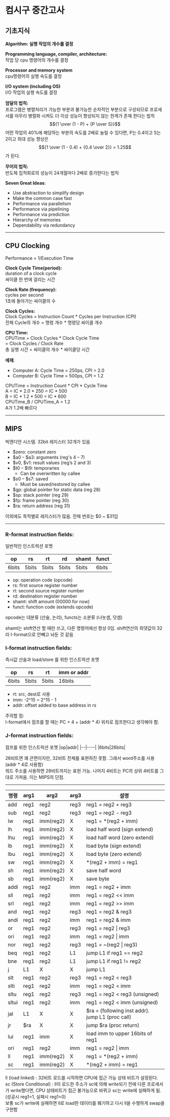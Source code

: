 컴시구 중간고사
=

## 기초지식

**Algorithm: 실행 작업의 개수를 결정**   

**Programming language, compiler, architecture:**   
작업 당 cpu 명령어의 개수를 결정

**Processor and memory system**  
cpu명령어의 실행 속도를 결정

**I/O system (including OS)**   
I/O 작업의 실행 속도를 결정

**암달의 법칙:**  
프로그램은 병렬처리가 가능한 부분과 불가능한 순차적인 부분으로 구성되므로 프로세서를 아무리 병렬화 시켜도 더 이상 성능이 향상되지 않는 한계가 존재 한다는 법칙
$${1 \over (1 - P) + {P \over S}}$$
어떤 작업의 40%에 해당하는 부분의 속도를 2배로 늘릴 수 있다면, P는 0.4이고 S는 2이고 최대 성능 향상은
$${1 \over (1 - 0.4) + {0.4 \over 2}} = 1.25$$
가 된다.

**무어의 법칙:**  
반도체 집적회로의 성능이 24개월마다 2배로 증가한다는 법칙

**Seven Great Ideas**:   
- Use abstraction to simplify design
- Make the common case fast
- Performance via parallelism
- Performance via pipelining
- Performance via prediction
- Hierarchy of memories
- Dependability via redundancy

---

## CPU Clocking

Performance = 1/Execution Time

**Clock Cycle Time(period):**   
duration of a clock cycle   
싸이클 한 번에 걸리는 시간

**Clock Rate (frequency):**   
cycles per second   
1초에 돌아가는 싸이클의 수

**Clock Cycles:**  
Clock Cycles = Instruction Count * Cycles per Instruction (CPI)   
전체 Cycle의 개수 = 명령 개수 * 명령당 싸이클 개수

**CPU Time:**   
CPUTime = Clock Cycles * Clock Cycle Time   
= Clock Cycles / Clock Rate   
총 실행 시간 = 싸이클의 개수 * 싸이클당 시간

**예제**:   
- Computer A: Cycle Time = 250ps, CPI = 2.0
- Computer B: Cycle Time = 500ps, CPI = 1.2

CPUTime = Instruction Count * CPI * Cycle Time   
A = IC * 2.0 * 250 = IC * 500   
B = IC * 1.2 * 500 = IC * 600   
CPUTime_B / CPUTime_A = 1.2   
A가 1.2배 빠르다

---

## MIPS

빅엔디안 시스템. 32bit 레지스터 32개가 있음

- $zero: constant zero
- $a0 – $a3: arguments (reg's 4 – 7)
- $v0, $v1: result values (reg’s 2 and 3)
- $t0 – $t9: temporaries   
	- Can be overwritten by callee
- $s0 – $s7: saved
	- Must be saved/restored by callee
- $gp: global pointer for static data (reg 28)
- $sp: stack pointer (reg 29)
- $fp: frame pointer (reg 30)
- $ra: return address (reg 31)

이외에도 목적별로 레지스터가 많음.
전체 번호는 $0 ~ $31임

---

### **R-format instruction fields:**   
일반적인 인스트럭션 포멧

|op|rs|rt|rd|shamt|funct|
|--|--|--|--|-----|-----|
|6bits|5bits|5bits|5bits|5bits|6bits|

- op: operation code (opcode)
- rs: first source register number
- rt: second source register number
- rd: destination register number
- shamt: shift amount (00000 for now)
- funct: function code (extends opcode)

opcode는 대분류 (산술, 논리), functs는 소분류 (나눗셈, 덧셈)

shamt는 shift연산 할 때만 쓰고, 다른 명령어에선 항상 0임. shift연산의 최댓값이 32라 I-format으로 안빼고 놔둔 것 같음

### **I-format instruction fields:**   
즉시값 산술과 load/store 를 위한 인스트럭션 포멧

|op|rs|rt|imm or addr|
|--|--|--|-----------|
|6bits|5bits|5bits|16bits|

- rt: src, dest로 사용
- imm: -2^15 ~ 2^15 - 1
- addr: offset added to base address in rs

주의할 점:   
I-format에서 점프를 할 때는 PC + 4 + (addr * 4) 위치로 점프한다고 생각해야 함.

### **J-format instruction fields:**   
점프를 위한 인스트럭션 포멧
|op|addr|
|--|----|
|6bits|26bits|

26비트면 꽤 큰편이지만, 32비트 전체를 표현하진 못함. 그래서 word주소를 사용 (addr * 4로 사용함)   
워드 주소를 사용하면 28비트까지는 표현 가능. 나머지 4비트는 PC의 상위 4비트를 그대로 가져옴. 이는 MIPS의 단점.

---

| 명령    | arg1 | arg2      | arg3 | 설명                                               |
|-------|------|-----------|------|--------------------------------------------------|
| add   | reg1 | reg2      | reg3 | reg1 = reg2 + reg3                               |
| sub   | reg1 | reg2      | reg3 | reg1 = reg2 - reg3                               |
| lw    | reg1 | imm(reg2) | X    | reg1 = *(reg2 + imm)                             |
| lh    | reg1 | imm(reg2) | X    | load half word (sign extend)                     |
| lhu   | reg1 | imm(reg2) | X    | load half word (zero extend)                     |
| lb    | reg1 | imm(reg2) | X    | load byte (sign extend)                          |
| lbu   | reg1 | imm(reg2) | X    | load byte (zero extend)                          |
| sw    | reg1 | imm(reg2) | X    | *(reg2 + imm) = reg1                             |
| sh    | reg1 | imm(reg2) | X    | save half word                                   |
| sb    | reg1 | imm(reg2) | X    | save byte                                        |
| addi  | reg1 | reg2      | imm  | reg1 = reg2 + imm                                |
| sll   | reg1 | reg2      | imm  | reg1 = reg2 << imm                               |
| srl   | reg1 | reg2      | imm  | reg1 = reg2 >> imm                               |
| and   | reg1 | reg2      | reg3 | reg1 = reg2 & reg3                               |
| andi  | reg1 | reg2      | imm  | reg1 = reg2 & imm                                |
| or    | reg1 | reg2      | reg3 | reg1 = reg2 &#124; reg3                          |
| ori   | reg1 | reg2      | imm  | reg1 = reg2 &#124; imm                           |
| nor   | reg1 | reg2      | reg3 | reg1 = ~(reg2 &#124; reg3)                       |
| beq   | reg1 | reg2      | L1   | jump L1 if reg1 == reg2                          |
| bne   | reg1 | reg2      | L1   | jump L1 if reg1 != reg2                          |
| j     | L1   | X         | X    | jump L1                                          |
| slt   | reg1 | reg2      | reg3 | reg1 = reg2 < reg3                               |
| slti  | reg1 | reg2      | imm  | reg1 = reg2 < imm                                |
| sltu  | reg1 | reg2      | reg3 | reg1 = reg2 < reg3 (unsigned)                    |
| sltui | reg1 | reg2      | imm  | reg1 = reg2 < imm  (unsigned)                    |
| jal   | L1   | X         | X    | $ra = {following inst addr}. jump L1 (proc call) |
| jr    | $ra  | X         | X    | jump $ra (proc return)                           |
| lui   | reg1 | imm       | X    | load imm to upper 16bits of reg1                 |
| ori   | reg1 | reg2      | imm  | reg1 = reg2 &#124; imm                           |
| ll    | reg1 | imm(reg2) | X    | reg1 = *(reg2 + imm)                             |
| sc    | reg1 | imm(reg2) | X    | *(reg2 + imm) = reg1                             |

ll (load linked) : 32비트 로드를 시작하면 CPU에 접근 가능 상태 비트가 설정된다.   
sc (Store Conditional) : ll이 로드한 주소가 sc에 의해 write되기 전에 다른 프로세서가 write했다면,
CPU 상태비트가 접근 불가능으로 바뀌고 sc는 write에 실패하게 됨. (성공시 reg1=1, 실패시 reg1=0)   
보통 sc가 write에 실패하면 ll로 load한 데이터를 폐기하고 다시 ll을 수행하게 swap을 구현함
